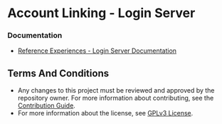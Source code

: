# Account Linking - Login Server

### Documentation

- [Reference Experiences - Login Server Documentation](https://documentation.elasticpath.com/chatbot/docs/login-server.html)

## Terms And Conditions

- Any changes to this project must be reviewed and approved by the repository owner. For more information about contributing, see the [Contribution Guide](https://github.com/elasticpath/account-linking/blob/master/.github/CONTRIBUTING.md).
- For more information about the license, see [GPLv3 License](https://github.com/elasticpath/account-linking/blob/master/LICENSE).
